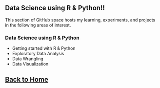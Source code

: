 ## Data Science using R & Python!!

This section of GitHub space hosts my learning, experiments, and projects in the following areas of interest.

### Data Science using R & Python
 - Getting started with R & Python
 - Exploratory Data Analysis
 -  Data Wrangling
 -  Data Visualization

## [Back to Home](https://maheshsridharan.github.io/home/) 
